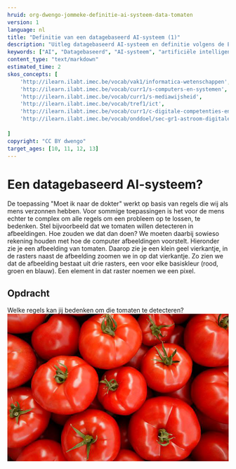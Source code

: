 ```yaml
---
hruid: org-dwengo-jommeke-definitie-ai-systeem-data-tomaten
version: 1
language: nl
title: "Definitie van een datagebaseerd AI-systeem (1)"
description: "Uitleg datagebaseerd AI-systeem en definitie volgens de EU"
keywords: ["AI", "Datagebaseerd", "AI-systeem", "artificiële intelligentie"]
content_type: "text/markdown"
estimated_time: 2
skos_concepts: [
    'http://ilearn.ilabt.imec.be/vocab/vak1/informatica-wetenschappen', 
    'http://ilearn.ilabt.imec.be/vocab/curr1/s-computers-en-systemen',
    'http://ilearn.ilabt.imec.be/vocab/curr1/s-mediawijsheid',
    'http://ilearn.ilabt.imec.be/vocab/tref1/ict',
    'http://ilearn.ilabt.imec.be/vocab/curr1/c-digitale-competenties-en-mediawijsheid',
    'http://ilearn.ilabt.imec.be/vocab/onddoel/sec-gr1-astroom-digitale-competenties-en-mediawijsheid-4.5',

]
copyright: "CC BY dwengo"
target_ages: [10, 11, 12, 13]
---
```



Een datagebaseerd AI-systeem?
===============

De toepassing "Moet ik naar de dokter" werkt op basis van regels die wij als mens verzonnen hebben. Voor sommige toepassingen is het voor de mens echter te complex om alle regels om een probleem op te lossen, te bedenken. Stel bijvoorbeeld dat we tomaten willen detecteren in afbeeldingen. Hoe zouden we dat dan doen? We moeten daarbij sowieso rekening houden met hoe de computer afbeeldingen voorstelt. Hieronder zie je een afbeelding van tomaten. Daarop zie je een klein geel vierkantje, in de rasters naast de afbeelding zoomen we in op dat vierkantje. Zo zien we dat de afbeelding bestaat uit drie rasters, een voor elke basiskleur (rood, groen en blauw). Een element in dat raster noemen we een pixel.

<div class="dwengo-content assignment">
    <h2 class="title">Opdracht</h2>
    <div class="content">
        Welke regels kan jij bedenken om die tomaten te detecteren?
        <img src="img/tomaten.png" alt="Tomaten" title="Tomaten"></img>
    </div>
</div>


